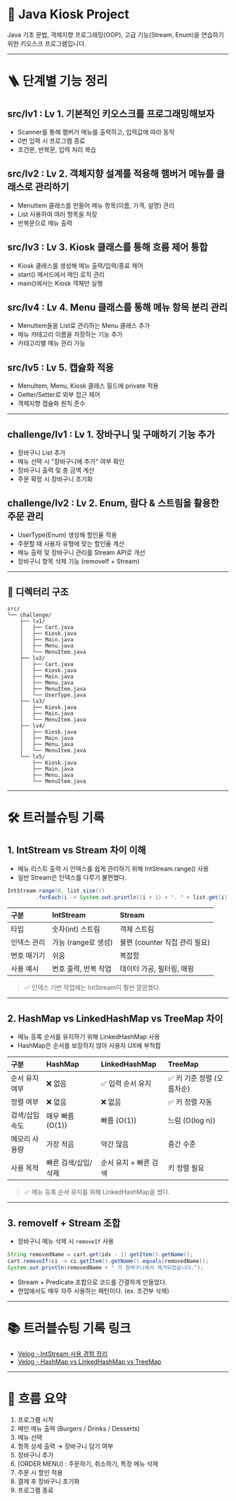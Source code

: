 

# 🍔 Java Kiosk Project

Java 기초 문법, 객체지향 프로그래밍(OOP), 고급 기능(Stream, Enum)을 연습하기 위한 키오스크 프로그램입니다.



---

# 🪜 단계별 기능 정리

## src/lv1 : Lv 1. 기본적인 키오스크를 프로그래밍해보자

- Scanner를 통해 햄버거 메뉴를 출력하고, 입력값에 따라 동작
- 0번 입력 시 프로그램 종료
- 조건문, 반복문, 입력 처리 복습

## src/lv2 : Lv 2. 객체지향 설계를 적용해 햄버거 메뉴를 클래스로 관리하기

- MenuItem 클래스를 만들어 메뉴 항목(이름, 가격, 설명) 관리
- List<MenuItem> 사용하여 여러 항목을 저장
- 반복문으로 메뉴 출력

## src/lv3 : Lv 3. Kiosk 클래스를 통해 흐름 제어 통합

- Kiosk 클래스를 생성해 메뉴 출력/입력/종료 제어
- start() 메서드에서 메인 로직 관리
- main()에서는 Kiosk 객체만 실행

## src/lv4 : Lv 4. Menu 클래스를 통해 메뉴 항목 분리 관리

- MenuItem들을 List로 관리하는 Menu 클래스 추가
- 메뉴 카테고리 이름을 저장하는 기능 추가
- 카테고리별 메뉴 관리 가능

## src/lv5 : Lv 5. 캡슐화 적용

- MenuItem, Menu, Kiosk 클래스 필드에 private 적용
- Getter/Setter로 외부 접근 제어
- 객체지향 캡슐화 원칙 준수

---

## challenge/lv1 : Lv 1. 장바구니 및 구매하기 기능 추가

- 장바구니 List<Cart> 추가
- 메뉴 선택 시 "장바구니에 추가" 여부 확인
- 장바구니 출력 및 총 금액 계산
- 주문 확정 시 장바구니 초기화

## challenge/lv2 : Lv 2. Enum, 람다 & 스트림을 활용한 주문 관리

- UserType(Enum) 생성해 할인율 적용
- 주문할 때 사용자 유형에 맞는 할인율 계산
- 메뉴 출력 및 장바구니 관리를 Stream API로 개선
- 장바구니 항목 삭제 기능 (removeIf + Stream)

---

## 📁 디렉터리 구조

```
src/
└── challenge/
    ├── lv1/
    │   ├── Cart.java
    │   ├── Kiosk.java
    │   ├── Main.java
    │   ├── Menu.java
    │   └── MenuItem.java
    ├── lv2/
    │   ├── Cart.java
    │   ├── Kiosk.java
    │   ├── Main.java
    │   ├── Menu.java
    │   ├── MenuItem.java
    │   └── UserType.java
    ├── lv3/
    │   ├── Kiosk.java
    │   ├── Main.java
    │   └── MenuItem.java
    ├── lv4/
    │   ├── Kiosk.java
    │   ├── Main.java
    │   ├── Menu.java
    │   └── MenuItem.java
    └── lv5/
        ├── Kiosk.java
        ├── Main.java
        ├── Menu.java
        └── MenuItem.java

```

---

# 🛠️ 트러블슈팅 기록

## 1. IntStream vs Stream 차이 이해

- 메뉴 리스트 출력 시 인덱스를 쉽게 관리하기 위해 IntStream.range() 사용
- 일반 Stream은 인덱스를 다루기 불편했다.

```java
IntStream.range(0, list.size())
         .forEach(i -> System.out.println((i + 1) + ". " + list.get(i)));
```

| 구분            | IntStream                   | Stream                      |
|:----------------|:-----------------------------|:-----------------------------|
| 타입             | 숫자(int) 스트림              | 객체 스트림                   |
| 인덱스 관리      | 가능 (range로 생성)            | 불편 (counter 직접 관리 필요) |
| 번호 매기기      | 쉬움                          | 복잡함                        |
| 사용 예시        | 번호 출력, 반복 작업           | 데이터 가공, 필터링, 매핑      |

> ✅ 인덱스 기반 작업에는 IntStream이 훨씬 깔끔했다.

---

## 2. HashMap vs LinkedHashMap vs TreeMap 차이

- 메뉴 등록 순서를 유지하기 위해 LinkedHashMap 사용
- HashMap은 순서를 보장하지 않아 사용자 UX에 부적합

| 구분              | HashMap                  | LinkedHashMap                  | TreeMap                     |
|:------------------|:--------------------------|:--------------------------------|:-----------------------------|
| 순서 유지 여부     | ❌ 없음                    | ✅ 입력 순서 유지                | ✅ 키 기준 정렬 (오름차순)    |
| 정렬 여부          | ❌ 없음                    | ❌ 없음                         | ✅ 키 정렬 자동                |
| 검색/삽입 속도     | 매우 빠름 (O(1))            | 빠름 (O(1))                     | 느림 (O(log n))              |
| 메모리 사용량      | 가장 적음                  | 약간 많음                       | 중간 수준                    |
| 사용 목적          | 빠른 검색/삽입/삭제         | 순서 유지 + 빠른 검색            | 키 정렬 필요                  |

> ✅ 메뉴 등록 순서 유지를 위해 LinkedHashMap을 썼다.

---

## 3. removeIf + Stream 조합

- 장바구니 메뉴 삭제 시 `removeIf` 사용

```java
String removedName = cart.get(idx - 1).getItem().getName();
cart.removeIf(ci -> ci.getItem().getName().equals(removedName));
System.out.println(removedName + " 가 장바구니에서 제거되었습니다.");
```

- Stream + Predicate 조합으로 코드를 간결하게 만들었다.
- 현업에서도 매우 자주 사용하는 패턴이다. (ex. 조건부 삭제)

---

# 📚 트러블슈팅 기록 링크

- [Velog - IntStream 사용 경험 정리](https://velog.io/@eggtart21/IntStream-사용-경험-정리-기록용) 
- [Velog - HashMap vs LinkedHashMap vs TreeMap](https://velog.io/@eggtart21/Java-HashMap-vs-LinkedHashMap-vs-TreeMap-Kiosk-프로젝트-적용)



---

# 📝 흐름 요약 

1. 프로그램 시작
2. 메인 메뉴 출력 (Burgers / Drinks / Desserts)
3. 메뉴 선택
4. 항목 상세 출력 → 장바구니 담기 여부
5. 장바구니 추가
6. [ORDER MENU] : 주문하기, 취소하기, 특정 메뉴 삭제
7. 주문 시 할인 적용
8. 결제 후 장바구니 초기화
9. 프로그램 종료

